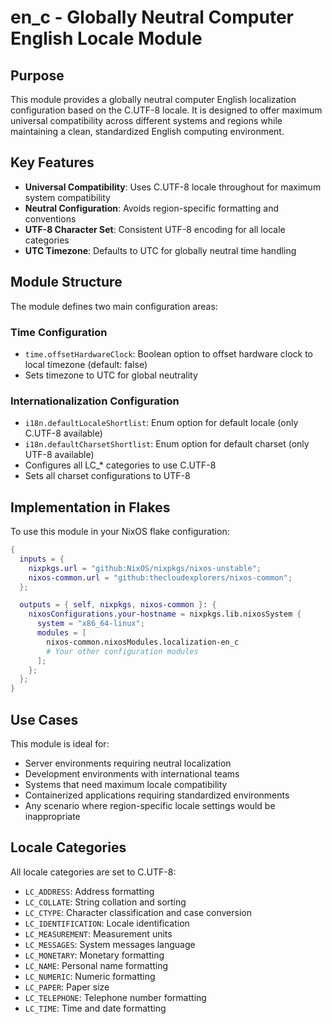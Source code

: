 # en_c - Globally Neutral Computer English Locale Module

## Purpose

This module provides a globally neutral computer English localization configuration based on the C.UTF-8 locale. It is designed to offer maximum universal compatibility across different systems and regions while maintaining a clean, standardized English computing environment.

## Key Features

- **Universal Compatibility**: Uses C.UTF-8 locale throughout for maximum system compatibility
- **Neutral Configuration**: Avoids region-specific formatting and conventions
- **UTF-8 Character Set**: Consistent UTF-8 encoding for all locale categories
- **UTC Timezone**: Defaults to UTC for globally neutral time handling

## Module Structure

The module defines two main configuration areas:

### Time Configuration
- `time.offsetHardwareClock`: Boolean option to offset hardware clock to local timezone (default: false)
- Sets timezone to UTC for global neutrality

### Internationalization Configuration
- `i18n.defaultLocaleShortlist`: Enum option for default locale (only C.UTF-8 available)
- `i18n.defaultCharsetShortlist`: Enum option for default charset (only UTF-8 available)
- Configures all LC_* categories to use C.UTF-8
- Sets all charset configurations to UTF-8

## Implementation in Flakes

To use this module in your NixOS flake configuration:

```nix
{
  inputs = {
    nixpkgs.url = "github:NixOS/nixpkgs/nixos-unstable";
    nixos-common.url = "github:thecloudexplorers/nixos-common";
  };

  outputs = { self, nixpkgs, nixos-common }: {
    nixosConfigurations.your-hostname = nixpkgs.lib.nixosSystem {
      system = "x86_64-linux";
      modules = [
        nixos-common.nixosModules.localization-en_c
        # Your other configuration modules
      ];
    };
  };
}
```

## Use Cases

This module is ideal for:
- Server environments requiring neutral localization
- Development environments with international teams
- Systems that need maximum locale compatibility
- Containerized applications requiring standardized environments
- Any scenario where region-specific locale settings would be inappropriate

## Locale Categories

All locale categories are set to C.UTF-8:
- `LC_ADDRESS`: Address formatting
- `LC_COLLATE`: String collation and sorting
- `LC_CTYPE`: Character classification and case conversion
- `LC_IDENTIFICATION`: Locale identification
- `LC_MEASUREMENT`: Measurement units
- `LC_MESSAGES`: System messages language
- `LC_MONETARY`: Monetary formatting
- `LC_NAME`: Personal name formatting
- `LC_NUMERIC`: Numeric formatting
- `LC_PAPER`: Paper size
- `LC_TELEPHONE`: Telephone number formatting
- `LC_TIME`: Time and date formatting